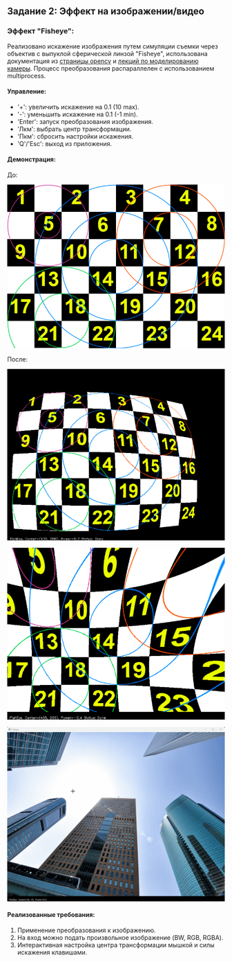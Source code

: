 ## Задание 2: Эффект на изображении/видео

### Эффект "Fisheye":

Реализовано искажение изображения путем симуляции съемки через объектив с выпуклой сферической линзой "Fisheye", использована документация из [страницы opencv](https://docs.opencv.org/4.x/d9/d0c/group__calib3d.html) и [лекций по моделированию камеры](https://www.cse.psu.edu/~rtc12/CSE486/lecture12.pdf). Процесс преобразования распараллелен с использованием multiprocess.

#### Управление:

- '+': увеличить искажение на 0.1 (10 max).
- '-': уменьшить искажение на 0.1 (-1 min).
- 'Enter': запуск преобразования изображения.
- 'Лкм': выбрать центр трансформации.
- 'Пкм': сбросить настройки искажения.
- 'Q'/'Esc': выход из приложения.

#### Демонстрация:

До:

![test_pic](test_pic.jpg)

После:

![res1](examples/test1.png)

![res1](examples/test2.png)


![city_gif](examples/city.gif)

#### Реализованные требования:

1. Применение преобразования к изображению.
2. На вход можно подать произвольное изображение (BW, RGB, RGBA).
3. Интерактивная настройка центра трансформации мышкой и силы искажения клавишами.